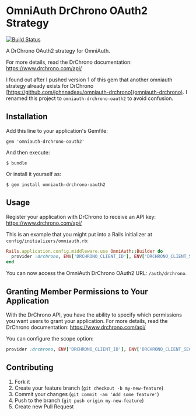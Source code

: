 # OmniAuth DrChrono OAuth2 Strategy

[![Build Status](https://travis-ci.org/bartimaeus/omniauth-drchrono-oauth2.svg?branch=master)](https://travis-ci.org/bartimaeus/omniauth-drchrono-oauth2)

A DrChrono OAuth2 strategy for OmniAuth.

For more details, read the DrChrono documentation: https://www.drchrono.com/api/

I found out after I pushed version 1 of this gem that another omniauth strategy already exists for DrChrono [https://github.com/johnnadeau/omniauth-drchrono](omniauth-drchrono). I renamed this project to `omniauth-drchrono-oauth2` to avoid confusion.

## Installation

Add this line to your application's Gemfile:

    gem 'omniauth-drchrono-oauth2'

And then execute:

    $ bundle

Or install it yourself as:

    $ gem install omniauth-drchrono-oauth2

## Usage

Register your application with DrChrono to receive an API key: https://www.drchrono.com/api/

This is an example that you might put into a Rails initializer at `config/initializers/omniauth.rb`:

```ruby
Rails.application.config.middleware.use OmniAuth::Builder do
  provider :drchrono, ENV['DRCHRONO_CLIENT_ID'], ENV['DRCHRONO_CLIENT_SECRET'], :scope => 'user:read patients:read patients:summary:read'
end
```

You can now access the OmniAuth DrChrono OAuth2 URL: `/auth/drchrono`.

## Granting Member Permissions to Your Application

With the DrChrono API, you have the ability to specify which permissions you want users to grant your application.
For more details, read the DrChrono documentation: https://www.drchrono.com/api/

You can configure the scope option:

```ruby
provider :drchrono, ENV['DRCHRONO_CLIENT_ID'], ENV['DRCHRONO_CLIENT_SECRET'], :scope => 'user:read'
```

## Contributing

1.  Fork it
2.  Create your feature branch (`git checkout -b my-new-feature`)
3.  Commit your changes (`git commit -am 'Add some feature'`)
4.  Push to the branch (`git push origin my-new-feature`)
5.  Create new Pull Request
